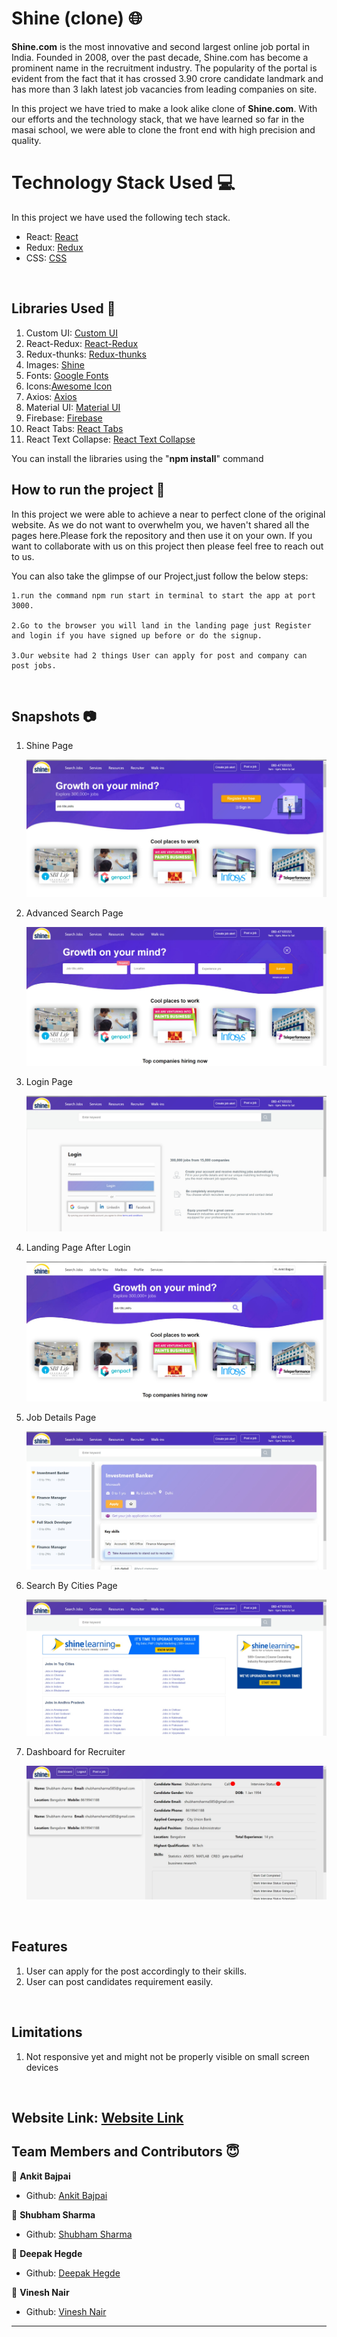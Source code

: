 # Shine (clone) 🌐

**Shine.com** is the most innovative and second largest online job portal in India. Founded in 2008, over the past decade, Shine.com has become a prominent name in the recruitment industry. The popularity of the portal is evident from the fact that it has crossed 3.90 crore candidate landmark and has more than 3 lakh latest job vacancies from leading companies on site.

In this project we have tried to make a look alike clone of **Shine.com**. With our efforts and the technology stack, that we have learned so far in the masai school, we were able to clone the front end with high precision and quality.

# Technology Stack Used 💻

In this project we have used the following tech stack.

- React: [React](https://www.npmjs.com/package/react)
- Redux: [Redux](https://www.npmjs.com/package/redux)
- CSS: [CSS](https://styled-components.com/)

<br>

## Libraries Used 🌟

1. Custom UI: [Custom UI](https://www.npmjs.com/package/@shubhamsharma585/custom-ui-shinemasai)
2. React-Redux: [React-Redux](https://www.npmjs.com/package/react-redux)
3. Redux-thunks: [Redux-thunks](https://www.npmjs.com/package/thunks)
4. Images: [Shine](https://www.shine.com/)
5. Fonts: [Google Fonts](https://fonts.google.com/)
6. Icons:[Awesome Icon](https://www.w3schools.com/icons/fontawesome5_intro.asp)
7. Axios: [Axios](https://www.npmjs.com/package/axios)
8. Material UI: [Material UI](https://material-ui.com/)
9. Firebase: [Firebase](https://firebase.google.com/)
10. React Tabs: [React Tabs](https://www.npmjs.com/package/react-tabs)
11. React Text Collapse: [React Text Collapse](https://www.npmjs.com/package/react-text-collapse)

You can install the libraries using the "**npm install**" command
<br>

## How to run the project 📑

In this project we were able to achieve a near to perfect clone of the original website. As we do not want to overwhelm you, we haven't shared all the pages here.Please fork the repository and then use it on your own. If you want to collaborate with us on this project then please feel free to reach out to us.

You can also take the glimpse of our Project,just follow the below steps:

    1.run the command npm run start in terminal to start the app at port 3000.

    2.Go to the browser you will land in the landing page just Register and login if you have signed up before or do the signup.

    3.Our website had 2 things User can apply for post and company can post jobs.

<br>

## Snapshots 📷

1. Shine Page

   ![shine](https://github.com/Shubhamsharma585/Shine-masai/blob/main/public/Snapshots/landingPage.jpg)

2. Advanced Search Page

   ![shine](https://github.com/Shubhamsharma585/Shine-masai/blob/main/public/Snapshots/advanceSearch.jpg)

3. Login Page

   ![shine](https://github.com/Shubhamsharma585/Shine-masai/blob/main/public/Snapshots/loginPage.jpg)

4. Landing Page After Login

   ![shine](https://github.com/Shubhamsharma585/Shine-masai/blob/main/public/Snapshots//afterLogin.jpg)

5. Job Details Page

   ![shine](https://github.com/Shubhamsharma585/Shine-masai/blob/main/public/Snapshots/jobDetails.jpg)

6. Search By Cities Page

   ![shine](https://github.com/Shubhamsharma585/Shine-masai/blob/main/public/Snapshots/searchByCities.jpg)

7. Dashboard for Recruiter

   ![shine](https://github.com/Shubhamsharma585/Shine-masai/blob/main/public/Snapshots/recuriterDasboard.jpg)

<br>

## Features

1. User can apply for the post accordingly to their skills.
2. User can post candidates requirement easily.

<br>

## Limitations

1. Not responsive yet and might not be properly visible on small screen devices

<br>

## Website Link: [Website Link](https://shine-masai.vercel.app/)

## Team Members and Contributors 😇

👤 **Ankit Bajpai**

- Github: [Ankit Bajpai](https://github.com/ankitbajpai1607)

👤 **Shubham Sharma**

- Github: [Shubham Sharma](https://github.com/Shubhamsharma585)

👤 **Deepak Hegde**

- Github: [Deepak Hegde](https://github.com/Dee-Hegde)

👤 **Vinesh Nair**

- Github: [Vinesh Nair](https://github.com/Vinesh3124)

**********************************************************************
